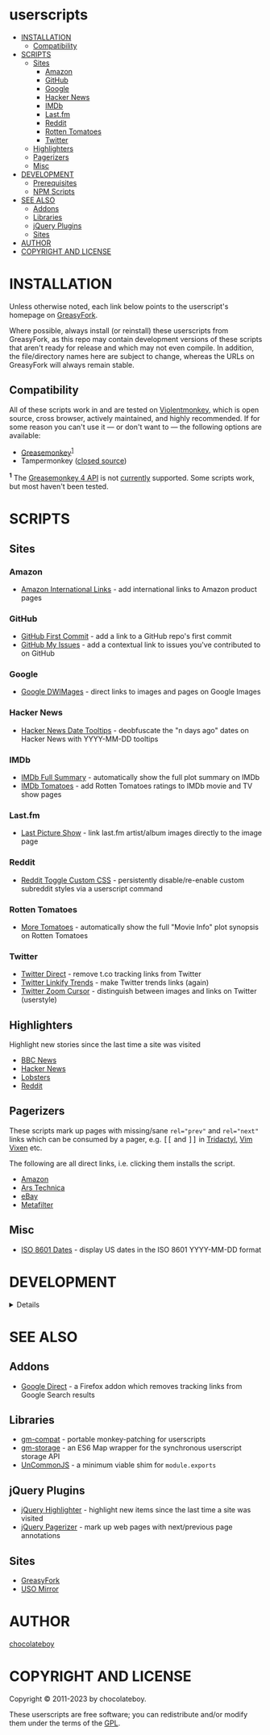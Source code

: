 # userscripts

<!-- TOC -->

- [INSTALLATION](#installation)
  - [Compatibility](#compatibility)
- [SCRIPTS](#scripts)
  - [Sites](#sites)
    - [Amazon](#amazon)
    - [GitHub](#github)
    - [Google](#google)
    - [Hacker News](#hacker-news)
    - [IMDb](#imdb)
    - [Last.fm](#lastfm)
    - [Reddit](#reddit)
    - [Rotten Tomatoes](#rotten-tomatoes)
    - [Twitter](#twitter)
  - [Highlighters](#highlighters)
  - [Pagerizers](#pagerizers)
  - [Misc](#misc)
- [DEVELOPMENT](#development)
  - [Prerequisites](#prerequisites)
  - [NPM Scripts](#npm-scripts)
- [SEE ALSO](#see-also)
  - [Addons](#addons)
  - [Libraries](#libraries)
  - [jQuery Plugins](#jquery-plugins)
  - [Sites](#sites-1)
- [AUTHOR](#author)
- [COPYRIGHT AND LICENSE](#copyright-and-license)

<!-- TOC END -->

# INSTALLATION

Unless otherwise noted, each link below points to the userscript's homepage on
[GreasyFork](https://greasyfork.org/en/users/23939-chocolateboy).

Where possible, always install (or reinstall) these userscripts from
GreasyFork, as this repo may contain development versions of these scripts that
aren't ready for release and which may not even compile. In addition, the
file/directory names here are subject to change, whereas the URLs on GreasyFork
will always remain stable.

## Compatibility

All of these scripts work in and are tested on
[Violentmonkey](https://violentmonkey.github.io/), which is open source, cross
browser, actively maintained, and highly recommended. If for some reason you
can't use it — or don't want to — the following options are available:

- [Greasemonkey](https://addons.mozilla.org/firefox/addon/greasemonkey/)<sup>[1](#fn1)</sup>
- Tampermonkey ([closed source](https://github.com/Tampermonkey/tampermonkey/issues/214))

<a name="fn1"><sup><b>1</b></sup></a> The
[Greasemonkey 4 API](https://www.greasespot.net/2017/09/greasemonkey-4-for-script-authors.html)
is not [currently](https://github.com/chocolateboy/userscripts/issues/5)
supported. Some scripts work, but most haven't been tested. <br />

# SCRIPTS

## Sites

### Amazon

- [Amazon International Links](https://greasyfork.org/en/scripts/38639-amazon-international-links "Homepage") - add international links to Amazon product pages

### GitHub

- [GitHub First Commit](https://greasyfork.org/en/scripts/38557-github-first-commit "Homepage") - add a link to a GitHub repo's first commit
- [GitHub My Issues](https://greasyfork.org/en/scripts/411765-github-my-issues "Homepage") - add a contextual link to issues you've contributed to on GitHub

### Google

- [Google DWIMages](https://greasyfork.org/scripts/29420-google-dwimages/ "Homepage") - direct links to images and pages on Google Images

### Hacker News

- [Hacker News Date Tooltips](https://greasyfork.org/scripts/23432-hacker-news-date-tooltips/ "Homepage") - deobfuscate the "n days ago" dates on Hacker News with YYYY-MM-DD tooltips

### IMDb

- [IMDb Full Summary](https://greasyfork.org/scripts/23433-imdb-full-summary "Homepage") - automatically show the full plot summary on IMDb
- [IMDb Tomatoes](https://greasyfork.org/scripts/15222-imdb-tomatoes/ "Homepage") - add Rotten Tomatoes ratings to IMDb movie and TV show pages

### Last.fm

- [Last Picture Show](https://greasyfork.org/scripts/31179-last-picture-show/ "Homepage") - link last.fm artist/album images directly to the image page

### Reddit

- [Reddit Toggle Custom CSS](https://greasyfork.org/scripts/23434-reddit-toggle-custom-css/ "Homepage") - persistently disable/re-enable custom subreddit styles via a userscript command

### Rotten Tomatoes

- [More Tomatoes](https://greasyfork.org/scripts/23435-more-tomatoes/ "Homepage") - automatically show the full "Movie Info" plot synopsis on Rotten Tomatoes

### Twitter

- [Twitter Direct](https://greasyfork.org/en/scripts/404632-twitter-direct) - remove t.co tracking links from Twitter
- [Twitter Linkify Trends](https://greasyfork.org/en/scripts/405103-linkify-twitter-trends) - make Twitter trends links (again)
- [Twitter Zoom Cursor](https://greasyfork.org/en/scripts/413963-twitter-zoom-cursor) - distinguish between images and links on Twitter (userstyle)

## Highlighters

Highlight new stories since the last time a site was visited

- [BBC News](https://greasyfork.org/en/scripts/39310-bbc-news-highlighter "Homepage")
- [Hacker News](https://greasyfork.org/en/scripts/39311-hacker-news-highlighter "Homepage")
- [Lobsters](https://greasyfork.org/en/scripts/40906-lobsters-highlighter "Homepage")
- [Reddit](https://greasyfork.org/en/scripts/39312-reddit-highlighter "Homepage")

## Pagerizers

These scripts mark up pages with missing/sane `rel="prev"` and `rel="next"`
links which can be consumed by a pager, e.g. <kbd>[[</kbd> and <kbd>]]</kbd> in
[Tridactyl](https://github.com/cmcaine/tridactyl), [Vim Vixen](https://github.com/ueokande/vim-vixen)
etc.

The following are all direct links, i.e. clicking them installs the script.

- [Amazon](https://github.com/chocolateboy/userscripts/raw/master/src/pagerize_amazon.user.js "Install")
- [Ars Technica](https://github.com/chocolateboy/userscripts/raw/master/src/pagerize_ars_technica.user.js "Install")
- [eBay](https://github.com/chocolateboy/userscripts/raw/master/src/pagerize_ebay.user.js "Install")
- [Metafilter](https://github.com/chocolateboy/userscripts/raw/master/src/pagerize_metafilter.user.js "Install")

## Misc

- [ISO 8601 Dates](https://greasyfork.org/scripts/23436-iso-8601-dates/ "Homepage") - display US dates in the ISO 8601 YYYY-MM-DD format

# DEVELOPMENT

<details>

## Prerequisites

- awk
- esbuild
- make

## NPM Scripts

- build - compile updated userscripts and save them to the `dist` directory
- build:doc - generate the README's TOC (table of contents)
- clean - remove the `dist` directory and other build artifacts
- rebuild - clean the build artifacts and recompile the code

</details>

# SEE ALSO

## Addons

- [Google Direct](https://github.com/chocolateboy/google-direct) - a Firefox addon which removes tracking links from Google Search results

## Libraries

- [gm-compat](https://github.com/chocolateboy/gm-compat) - portable monkey-patching for userscripts
- [gm-storage](https://github.com/chocolateboy/gm-storage) - an ES6 Map wrapper for the synchronous userscript storage API
- [UnCommonJS](https://github.com/chocolateboy/uncommonjs) - a minimum viable shim for `module.exports`

## jQuery Plugins

- [jQuery Highlighter](https://github.com/chocolateboy/jquery-highlighter) - highlight new items since the last time a site was visited
- [jQuery Pagerizer](https://github.com/chocolateboy/jquery-pagerizer) - mark up web pages with next/previous page annotations

## Sites

- [GreasyFork](https://greasyfork.org/en/users/23939-chocolateboy)
- [USO Mirror](https://userscripts-mirror.org/users/3169/scripts)

# AUTHOR

[chocolateboy](mailto:chocolate@cpan.org)

# COPYRIGHT AND LICENSE

Copyright © 2011-2023 by chocolateboy.

These userscripts are free software; you can redistribute and/or modify them
under the terms of the [GPL](https://www.gnu.org/copyleft/gpl.html).
